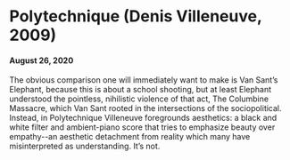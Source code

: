 # Polytechnique (Denis Villeneuve, 2009)
#### August 26, 2020
The obvious comparison one will immediately want to make is Van Sant’s Elephant, because this is about a school shooting, but at least Elephant understood the pointless, nihilistic violence of that act, The Columbine Massacre, which Van Sant rooted in the intersections of the sociopolitical. Instead, in Polytechnique Villeneuve foregrounds aesthetics: a black and white filter and ambient-piano score that tries to emphasize beauty over empathy--an aesthetic detachment from reality which many have misinterpreted as understanding. It’s not.